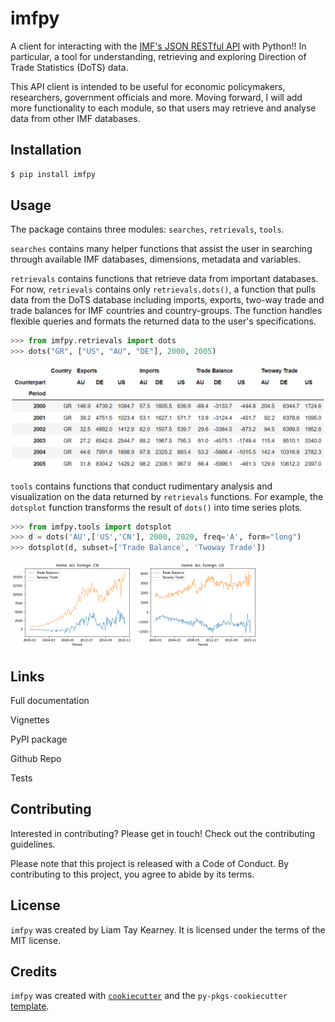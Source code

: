 # imfpy

A client for interacting with the [IMF's JSON RESTful API](https://datahelp.imf.org/knowledgebase/articles/667681-using-json-restful-web-service) with Python!! In particular, a tool for understanding, retrieving and exploring Direction of Trade Statistics (DoTS) data. 

This API client is intended to be useful for economic policymakers, researchers, government officials and more. Moving forward, I will add more functionality to each module, so that users may retrieve and analyse data from other IMF databases.

## Installation

```bash
$ pip install imfpy
```

## Usage

The package contains three modules:  `searches`, `retrievals`, `tools`.

`searches` contains many helper functions that assist the user in searching through available IMF databases, dimensions, metadata and variables. 

`retrievals` contains functions that retrieve data from important databases. For now, `retrievals` contains only `retrievals.dots()`, a function that pulls data from the DoTS database including imports, exports, two-way trade and trade balances for IMF countries and country-groups. The function handles flexible queries and formats the returned data to the user's specifications. 

```python
>>> from imfpy.retrievals import dots
>>> dots("GR", ["US", "AU", "DE"], 2000, 2005)
```

![usage3](https://github.com/ltk2118/imfpy/blob/main/img/usage4.png)

`tools` contains functions that conduct rudimentary analysis and visualization on the data returned by `retrievals` functions. For example, the `dotsplot` function transforms the result of `dots()` into time series plots.

```python
>>> from imfpy.tools import dotsplot
>>> d = dots('AU',['US','CN'], 2000, 2020, freq='A', form="long")
>>> dotsplot(d, subset=['Trade Balance', 'Twoway Trade'])
```

<img src="https://github.com/ltk2118/imfpy/blob/main/img/usage.png" alt="usage" style="zoom:50%;" />

<img src="https://github.com/ltk2118/imfpy/blob/main/img/usage2.png" alt="usage2" style="zoom:50%;" />

## Links

Full documentation

Vignettes

PyPI package

Github Repo

Tests

## Contributing

Interested in contributing?  Please get in touch! Check out the contributing guidelines. 

Please note that this project is released with a Code of Conduct. By contributing to this project, you agree to abide by its terms.

## License

`imfpy` was created by Liam Tay Kearney. It is licensed under the terms of the MIT license.

## Credits

`imfpy` was created with [`cookiecutter`](https://cookiecutter.readthedocs.io/en/latest/) and the `py-pkgs-cookiecutter` [template](https://github.com/py-pkgs/py-pkgs-cookiecutter).
